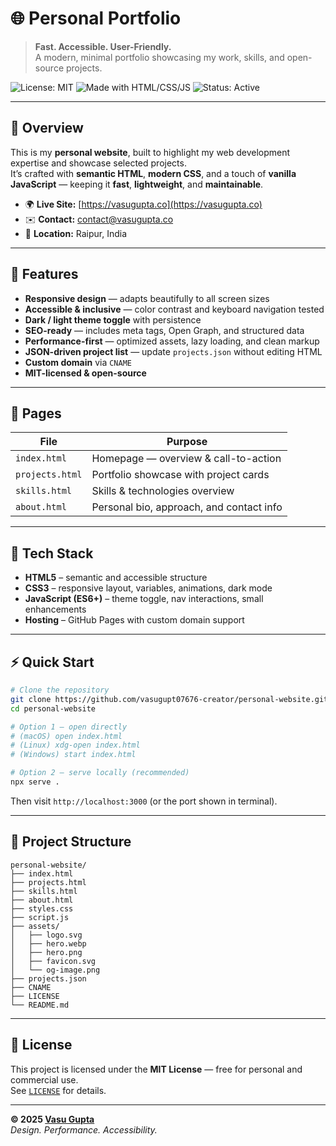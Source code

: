 # 🌐 Personal Portfolio

> **Fast. Accessible. User-Friendly.**  
> A modern, minimal portfolio showcasing my work, skills, and open-source projects.

![License: MIT](https://img.shields.io/badge/License-MIT-success)
![Made with HTML/CSS/JS](https://img.shields.io/badge/Made%20with-HTML%20|%20CSS%20|%20JS-informational)
![Status: Active](https://img.shields.io/badge/Status-Active-brightgreen)

---

## 🧭 Overview
This is my **personal website**, built to highlight my web development expertise and showcase selected projects.  
It’s crafted with **semantic HTML**, **modern CSS**, and a touch of **vanilla JavaScript** — keeping it **fast**, **lightweight**, and **maintainable**.

- 🌍 **Live Site:** [https://vasugupta.co](https://vasugupta.co)  
- ✉️ **Contact:** [contact@vasugupta.co](mailto:contact@vasugupta.co)  
- 📍 **Location:** Raipur, India  

---

## 🚀 Features
- **Responsive design** — adapts beautifully to all screen sizes  
- **Accessible & inclusive** — color contrast and keyboard navigation tested  
- **Dark / light theme toggle** with persistence  
- **SEO-ready** — includes meta tags, Open Graph, and structured data  
- **Performance-first** — optimized assets, lazy loading, and clean markup  
- **JSON-driven project list** — update `projects.json` without editing HTML  
- **Custom domain** via `CNAME`  
- **MIT-licensed & open-source**

---

## 📄 Pages
| File | Purpose |
|------|---------|
| `index.html` | Homepage — overview & call-to-action |
| `projects.html` | Portfolio showcase with project cards |
| `skills.html` | Skills & technologies overview |
| `about.html` | Personal bio, approach, and contact info |

---

## 🧰 Tech Stack
- **HTML5** – semantic and accessible structure  
- **CSS3** – responsive layout, variables, animations, dark mode  
- **JavaScript (ES6+)** – theme toggle, nav interactions, small enhancements  
- **Hosting** – GitHub Pages with custom domain support  

---

## ⚡ Quick Start
```bash
# Clone the repository
git clone https://github.com/vasugupt07676-creator/personal-website.git
cd personal-website

# Option 1 — open directly
# (macOS) open index.html
# (Linux) xdg-open index.html
# (Windows) start index.html

# Option 2 — serve locally (recommended)
npx serve .
```

Then visit `http://localhost:3000` (or the port shown in terminal).

---

## 📂 Project Structure
```
personal-website/
├── index.html
├── projects.html
├── skills.html
├── about.html
├── styles.css
├── script.js
├── assets/
│   ├── logo.svg
│   ├── hero.webp
│   ├── hero.png
│   ├── favicon.svg
│   └── og-image.png
├── projects.json
├── CNAME
├── LICENSE
└── README.md
```

---

## 📜 License
This project is licensed under the **MIT License** — free for personal and commercial use.  
See [`LICENSE`](LICENSE) for details.

---

**© 2025 [Vasu Gupta](https://vasugupta.co)**  
_Design. Performance. Accessibility._
